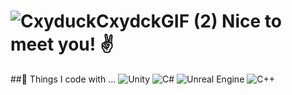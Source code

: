 # ![CxyduckCxydckGIF (2)](https://github.com/JustDoYoung/JustDoYoung/assets/63029463/312b6a4a-8df0-4ae7-9a19-42dc5d5e3a7b) Nice to meet you! ✌️

##🌱 Things I code with ...
![Unity](https://img.shields.io/badge/unity-%23000000.svg?style=for-the-badge&logo=unity&logoColor=white) 	![C#](https://img.shields.io/badge/c%23-%23239120.svg?style=for-the-badge&logo=csharp&logoColor=white)
![Unreal Engine](https://img.shields.io/badge/unrealengine-%23313131.svg?style=for-the-badge&logo=unrealengine&logoColor=white) ![C++](https://img.shields.io/badge/c++-%2300599C.svg?style=for-the-badge&logo=c%2B%2B&logoColor=white)

<!--
**JustDoYoung/JustDoYoung** is a ✨ _special_ ✨ repository because its `README.md` (this file) appears on your GitHub profile.

Here are some ideas to get you started:

- 🔭 I’m currently working on ...
- 🌱 I’m currently learning ...
- 👯 I’m looking to collaborate on ...
- 🤔 I’m looking for help with ...
- 💬 Ask me about ...
- 📫 How to reach me: ...
- 😄 Pronouns: ...
- ⚡ Fun fact: ...
-->
